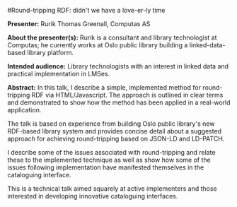 #Round-tripping RDF: didn't we have a love-er-ly time

__Presenter:__ Rurik Thomas Greenall, Computas AS

__About the presenter(s):__ Rurik is a consultant and library technologist at Computas; he currently works at Oslo public library building a linked-data-based library platform.

__Intended audience:__ Library technologists with an interest in linked data and practical implementation in LMSes.

__Abstract:__ In this talk, I describe a simple, implemented method for round-tripping RDF via HTML/Javascript. The approach is outlined in clear terms and demonstrated to show how the method has been applied in a real-world application.

The talk is based on experience from building Oslo public library's new RDF-based library system and provides concise detail about a suggested approach for achieving round-tripping based on JSON-LD and LD-PATCH. 

I describe some of the issues associated with round-tripping and relate these to the implemented technique as well as show how some of the issues following implementation have manifested themselves in the cataloguing interface.

This is a technical talk aimed squarely at active implementers and those interested in developing innovative cataloguing interfaces.